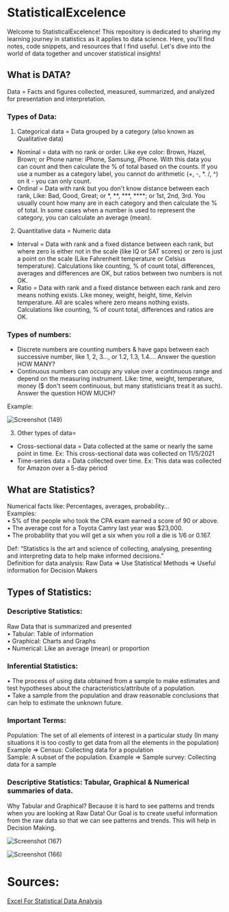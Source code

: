 # StatisticalExcelence
Welcome to StatisticalExcelence! This repository is dedicated to sharing my learning journey in statistics as it applies to data science. Here, you'll find notes, code snippets, and resources that I find useful. Let's dive into the world of data together and uncover statistical insights!

## What is DATA?  
Data = Facts and figures collected, measured, summarized, and analyzed for presentation and interpretation.  

### Types of Data:  
1. Categorical data = Data grouped by a category (also known as Qualitative data)  
 - Nominal = data with no rank or order. Like eye color: Brown, Hazel, Brown; or Phone name: iPhone, Samsung, iPhone. With this data you can count and then calculate the % of total based on the counts. If you use a number as a category label, you cannot do arithmetic (+, -, *. /, ^) on it - you can only count.  
 - Ordinal = Data with rank but you don't know distance between each rank, Like: Bad, Good, Great; or *, **, ***, ****; or 1st, 2nd, 3rd. You usually count how many are in each category and then calculate the % of total. In some cases when a number is used to represent the category, you can calculate an average (mean).  

2. Quantitative data = Numeric data  
 - Interval = Data with rank and a fixed distance between each rank, but where zero is either not in the scale (like IQ or SAT scores) or zero is just a point on the scale (Like Fahrenheit temperature or Celsius temperature). Calculations like counting, % of count total, differences, averages and differences are OK, but ratios between two numbers is not OK.  
 - Ratio = Data with rank and a fixed distance between each rank and zero means nothing exists. Like money, weight, height, time, Kelvin temperature. All are scales where zero means nothing exists. Calculations like counting, % of count total, differences and ratios are OK.  

### Types of numbers:
- Discrete numbers are counting numbers & have gaps between each successive number, like 1, 2, 3…, or 1.2, 1.3, 1.4…. Answer the question HOW MANY?
- Continuous numbers can occupy any value over a continuous range and depend on the measuring instrument. Like: time, weight, temperature, money ($ don't seem continuous, but many statisticians treat it as such). Answer the question HOW MUCH?

Example:  

![Screenshot (149)](https://github.com/iankitnegi/StatisticalExcelence/assets/132642567/10b1a96c-aad5-4cfb-b5e3-0380fb9dbc60)  

3. Other types of data=
- Cross-sectional data = Data collected at the same or nearly the same point in time. Ex: This cross-sectional data was collected on 11/5/2021  
- Time-series data = Data collected over time. Ex: This data was collected for Amazon over a 5-day period

## What are Statistics?  
Numerical facts like: Percentages, averages, probability…  
Examples:  
•	5% of the people who took the CPA exam earned a score of 90 or above.  
•	The average cost for a Toyota Camry last year was $23,000.  
•	The probability that you will get a six when you roll a die is 1/6 or 0.167.  

Def: “Statistics is the art and science of collecting, analysing, presenting and interpreting data to help make informed decisions.”  
Definition for data analysis: Raw Data => Use Statistical Methods => Useful information for Decision Makers

## Types of Statistics:  
### Descriptive Statistics:  
Raw Data that is summarized and presented  
•	Tabular: Table of information  
•	Graphical: Charts and Graphs  
•	Numerical: Like an average (mean) or proportion  

### Inferential Statistics: 
•	The process of using data obtained from a sample to make estimates and test hypotheses about the characteristics/attribute of a population.  
•	Take a sample from the population and draw reasonable conclusions that can help to estimate the unknown future.

### Important Terms:  
Population: The set of all elements of interest in a particular study (In many situations it is too costly to get data from all the elements in the population) Example => Census: Collecting data for a population  
Sample: A subset of the population. Example => Sample survey: Collecting data for a sample  

### Descriptive Statistics: Tabular, Graphical & Numerical summaries of data.
Why Tabular and Graphical? Because it is hard to see patterns and trends when you are looking at Raw Data! Our Goal is to create useful information from the raw data so that we can see patterns and trends. This will help in Decision Making.  

![Screenshot (167)](https://github.com/iankitnegi/StatisticalExcelence/assets/132642567/99a780f9-b7db-470e-96eb-4784fb174145)

![Screenshot (166)](https://github.com/iankitnegi/StatisticalExcelence/assets/132642567/c91353a6-e514-4b1d-919f-15b55d39f965) 







# Sources: 
[Excel For Statistical Data Analysis](https://home.ubalt.edu/ntsbarsh/excel/Excel.htm)

